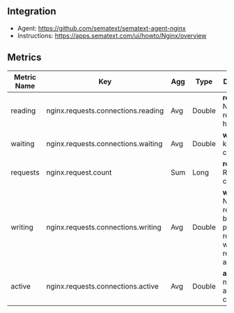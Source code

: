 ## Integration
- Agent: https://github.com/sematext/sematext-agent-nginx
- Instructions: https://apps.sematext.com/ui/howto/Nginx/overview
 
 ## Metrics

Metric Name | Key | Agg | Type | Description
--- | --- | --- | --- | ---
reading | nginx.requests.connections.reading | Avg | Double | <b>reading</b>: Nginx reads request header
waiting | nginx.requests.connections.waiting | Avg | Double | <b>waiting</b>: keep-alive connections
requests | nginx.request.count | Sum | Long | <b>requests</b>: Request count
writing | nginx.requests.connections.writing | Avg | Double | <b>writing</b>: Nginx reads request body, processes request, or writes response to a client
active | nginx.requests.connections.active | Avg | Double | <b>active</b>: number of all open connections
